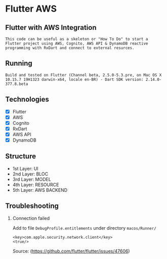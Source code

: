 # Flutter AWS

## Flutter with AWS Integration

    This code can be useful as a skeleton or "How To Do" to start a Flutter project using AWS, Cognito, AWS API & DynamoDB reactive programming with RxDart and connect to external resurces.

## Running 

    Build and tested on Flutter (Channel beta, 2.5.0-5.3.pre, on Mac OS X 10.15.7 19H1323 darwin-x64, locale en-BR) - Dart SDK version: 2.14.0-377.8.beta

## Technologies

- [X] Flutter
- [X] AWS
- [X] Cognito
- [X] RxDart
- [X] AWS API 
- [X] DynamoDB

## Structure

- 1st Layer: UI
- 2nd Layer: BLOC
- 3rd Layer: MODEL
- 4th Layer: RESOURCE
- 5th Layer: AWS BACKEND

## Troubleshooting

1. Connection failed

    Add to file `DebugProfile.entitlements` under directory `macos/Runner/`

    ```
    <key>com.apple.security.network.client</key>
    <true/>
    ```

    Source: (https://github.com/flutter/flutter/issues/47606)
